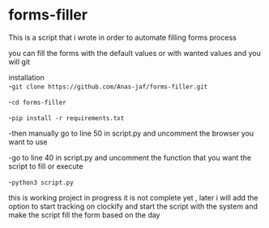 # forms-filler

This is a script that i wrote in order to automate filling forms process 

you can fill the forms with the default values or with wanted values and you will git 
 
installation  
-`git clone https://github.com/Anas-jaf/forms-filler.git`

-`cd forms-filler`

-`pip install -r requirements.txt`

-then manually go to line 50 in script.py  and uncomment the browser you want to use 

-go to line 40 in script.py and uncomment the function that you want the script to fill or execute

-`python3 script.py`

this is  working project in progress it is not complete yet , later i will add the option to start tracking on clockify and start the script with the system and make the script fill the form based on the day 
